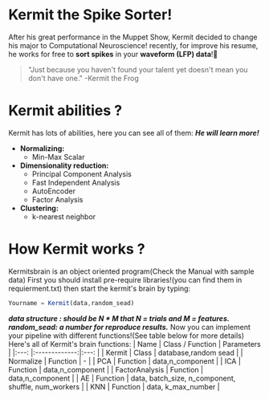 # Kermit the Spike Sorter!
After his great performance in the Muppet Show, Kermit decided to change his major to Computational Neuroscience!
recently, for improve his resume, he works for free to **sort spikes** in your **waveform (LFP) data**!:green_heart:

> "Just because you haven't found your talent yet doesn't mean you don't have one."
> -Kermit the Frog
# Kermit abilities ?
Kermit has lots of abilities, here you can see all of them:
***He will learn more!***
* **Normalizing:**
  *  Min-Max Scalar
* **Dimensionality reduction:**
  *  Principal Component Analysis
  *  Fast Independent Analysis
  *  AutoEncoder
  *  Factor Analysis 
* **Clustering:**
  * k-nearest neighbor
# How Kermit works ?
Kermitsbrain is an object oriented program(Check the Manual with sample data)
First you should install pre-require libraries!(you can find them in requierment.txt)
then start the kermit's brain by typing:
```javascript
Yourname = Kermit(data,random_sead)
```
***data structure : should be N * M that N = trials and M = features.***
***random_sead: a number for reproduce results.***
Now you can implement your pipeline with different functions!(See table below for more details)
Here's all of Kermit's brain functions:
|   Name |      Class / Function      |  Parameters  |
|:---: |:-------------:|:---: |
| Kermit |  Class | database,random sead |
| Normalize |    Function   |   -   |
| PCA | Function |    data,n_component    |
| ICA | Function |    data,n_component    |
| FactorAnalysis | Function |    data,n_component    |
| AE | Function |    data, batch_size, n_component, shuffle, num_workers     |
| KNN | Function |    data, k_max_number     |






